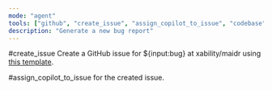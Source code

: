 ```yaml
---
mode: "agent"
tools: ["github", "create_issue", "assign_copilot_to_issue", "codebase"]
description: "Generate a new bug report"
---
```


#create_issue Create a GitHub issue for ${input:bug} at xability/maidr using [this template](../ISSUE_TEMPLATE/bug_report.md).

#assign_copilot_to_issue for the created issue.
